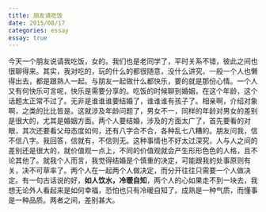 ```yaml
---
title: 朋友请吃饭
date: 2015/08/17
categories: essay
essay: true
---
```


今天一个朋友说请我吃饭，女的。我们也是老同学了，平时关系不错，彼此之间也很聊得来。其实，我对吃的，玩的什么的都很随意，没什么讲究，一般一个人也懒得出去，都是跟熟人一起。与朋友一起做什么都快乐，要的就是那份心情。一个人又有何快乐可言呢，快乐是需要分享的。吃饭的时候聊到婚姻，在这个年龄，这个话题太正常不过了。无非是谁谁谁要结婚了，谁谁谁有孩子了。相亲啊，介绍对象啊，之类的比比皆是。这就涉及年龄问题了，男女不一，同样的年龄对男女的差别是很大的，尤其是婚姻方面。两个人要结婚，涉及的方面太广了，首先要看的对眼，其次还要看父母态度如何，还有八字合不合，各种乱七八糟的。朋友问我，信不信八字。我回答，信就有，不信则无。这种事情也不好太过深究，人与人之间的差别还是很大的，就价值观一点上，不同的价值观就会产生形形色色的人格，且不论其他了。就我个人而言，我觉得结婚是个慎重的决定，可能跟我的处事原则有关，决不可草率了。两个人在一起两个人做决定，而分开往往只需要一个人做决定。有一句古话说的好，**如人饮水，冷暖自知**，两个人的心如果走不到一块去，我想无论外人看起来是如何幸福，恐怕也只有冷暖自知了。成熟是一种气质，而懂事是一种品质。两者之间，差别甚大。
